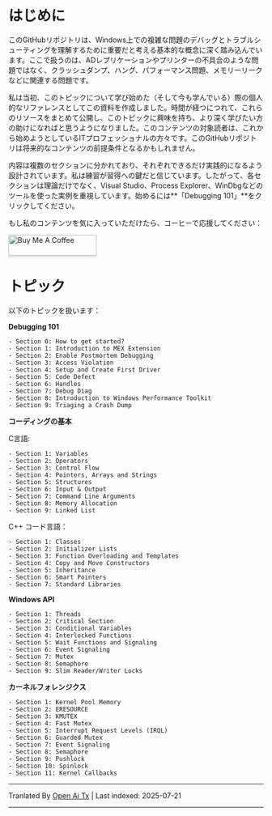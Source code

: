 ﻿
# はじめに

このGitHubリポジトリは、Windows上での複雑な問題のデバッグとトラブルシューティングを理解するために重要だと考える基本的な概念に深く踏み込んでいます。ここで扱うのは、ADレプリケーションやプリンターの不具合のような問題ではなく、クラッシュダンプ、ハング、パフォーマンス問題、メモリーリークなどに関連する問題です。

私は当初、このトピックについて学び始めた（そして今も学んでいる）際の個人的なリファレンスとしてこの資料を作成しました。時間が経つにつれて、これらのリソースをまとめて公開し、このトピックに興味を持ち、より深く学びたい方の助けになればと思うようになりました。このコンテンツの対象読者は、これから始めようとしているITプロフェッショナルの方々です。このGitHubリポジトリは将来的なコンテンツの前提条件となるかもしれません。

内容は複数のセクションに分かれており、それぞれできるだけ実践的になるよう設計されています。私は練習が習得への鍵だと信じています。したがって、各セクションは理論だけでなく、Visual Studio、Process Explorer、WinDbgなどのツールを使った実例を重視しています。始めるには**「Debugging 101」**をクリックしてください。

もし私のコンテンツを気に入っていただけたら、コーヒーで応援してください：

<a href="https://www.buymeacoffee.com/debugprivilege" target="_blank"><img src="https://www.buymeacoffee.com/assets/img/custom_images/orange_img.png" alt="Buy Me A Coffee" style="height: 41px !important;width: 174px !important;box-shadow: 0px 3px 2px 0px rgba(190, 190, 190, 0.5) !important;-webkit-box-shadow: 0px 3px 2px 0px rgba(190, 190, 190, 0.5) !important;" ></a>

# トピック

以下のトピックを扱います：

**Debugging 101**

```
- Section 0: How to get started?
- Section 1: Introduction to MEX Extension
- Section 2: Enable Postmortem Debugging
- Section 3: Access Violation
- Section 4: Setup and Create First Driver
- Section 5: Code Defect
- Section 6: Handles
- Section 7: Debug Diag
- Section 8: Introduction to Windows Performance Toolkit
- Section 9: Triaging a Crash Dump
```
**コーディングの基本**

C言語:


```
- Section 1: Variables
- Section 2: Operators
- Section 3: Control Flow
- Section 4: Pointers, Arrays and Strings
- Section 5: Structures
- Section 6: Input & Output
- Section 7: Command Line Arguments
- Section 8: Memory Allocation
- Section 9: Linked List
```
C++ コード言語：


```
- Section 1: Classes
- Section 2: Initializer Lists
- Section 3: Function Overloading and Templates
- Section 4: Copy and Move Constructors
- Section 5: Inheritance
- Section 6: Smart Pointers
- Section 7: Standard Libraries
```
**Windows API**


```
- Section 1: Threads
- Section 2: Critical Section
- Section 3: Conditional Variables
- Section 4: Interlocked Functions
- Section 5: Wait Functions and Signaling
- Section 6: Event Signaling
- Section 7: Mutex
- Section 8: Semaphore
- Section 9: Slim Reader/Writer Locks
```
**カーネルフォレンジクス**


```
- Section 1: Kernel Pool Memory
- Section 2: ERESOURCE
- Section 3: KMUTEX
- Section 4: Fast Mutex
- Section 5: Interrupt Request Levels (IRQL)
- Section 6: Guarded Mutex
- Section 7: Event Signaling
- Section 8: Semaphore
- Section 9: Pushlock
- Section 10: Spinlock
- Section 11: Kernel Callbacks
```


---

Tranlated By [Open Ai Tx](https://github.com/OpenAiTx/OpenAiTx) | Last indexed: 2025-07-21

---